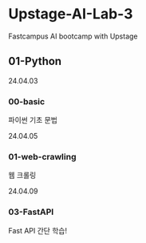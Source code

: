 # Upstage-AI-Lab-3
Fastcampus AI bootcamp with Upstage

## 01-Python
24.04.03
### 00-basic
파이썬 기초 문법

24.04.05
### 01-web-crawling
웹 크롤링

24.04.09
### 03-FastAPI
Fast API 간단 학습!